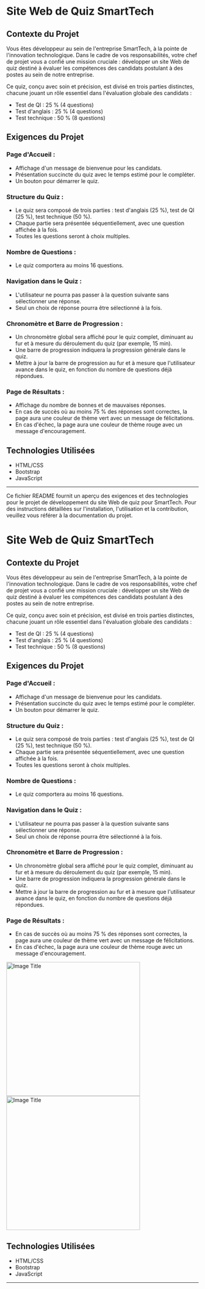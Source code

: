 # Site Web de Quiz SmartTech

## Contexte du Projet

Vous êtes développeur au sein de l'entreprise SmartTech, à la pointe de l'innovation technologique. Dans le cadre de vos responsabilités, votre chef de projet vous a confié une mission cruciale : développer un site Web de quiz destiné à évaluer les compétences des candidats postulant à des postes au sein de notre entreprise.

Ce quiz, conçu avec soin et précision, est divisé en trois parties distinctes, chacune jouant un rôle essentiel dans l'évaluation globale des candidats :

- Test de QI : 25 % (4 questions)
- Test d'anglais : 25 % (4 questions)
- Test technique : 50 % (8 questions)

## Exigences du Projet

### Page d'Accueil :

- Affichage d'un message de bienvenue pour les candidats.
- Présentation succincte du quiz avec le temps estimé pour le compléter.
- Un bouton pour démarrer le quiz.
  

  

### Structure du Quiz :

- Le quiz sera composé de trois parties : test d'anglais (25 %), test de QI (25 %), test technique (50 %).
- Chaque partie sera présentée séquentiellement, avec une question affichée à la fois.
- Toutes les questions seront à choix multiples.

### Nombre de Questions :

- Le quiz comportera au moins 16 questions.

### Navigation dans le Quiz :

- L'utilisateur ne pourra pas passer à la question suivante sans sélectionner une réponse.
- Seul un choix de réponse pourra être sélectionné à la fois.

### Chronomètre et Barre de Progression :

- Un chronomètre global sera affiché pour le quiz complet, diminuant au fur et à mesure du déroulement du quiz (par exemple, 15 min).
- Une barre de progression indiquera la progression générale dans le quiz.
- Mettre à jour la barre de progression au fur et à mesure que l'utilisateur avance dans le quiz, en fonction du nombre de questions déjà répondues.

### Page de Résultats :

- Affichage du nombre de bonnes et de mauvaises réponses.
- En cas de succès où au moins 75 % des réponses sont correctes, la page aura une couleur de thème vert avec un message de félicitations.
- En cas d'échec, la page aura une couleur de thème rouge avec un message d'encouragement.

## Technologies Utilisées

- HTML/CSS
- Bootstrap
- JavaScript

---

Ce fichier README fournit un aperçu des exigences et des technologies pour le projet de développement du site Web de quiz pour SmartTech. Pour des instructions détaillées sur l'installation, l'utilisation et la contribution, veuillez vous référer à la documentation du projet.
# Site Web de Quiz SmartTech

## Contexte du Projet

Vous êtes développeur au sein de l'entreprise SmartTech, à la pointe de l'innovation technologique. Dans le cadre de vos responsabilités, votre chef de projet vous a confié une mission cruciale : développer un site Web de quiz destiné à évaluer les compétences des candidats postulant à des postes au sein de notre entreprise.

Ce quiz, conçu avec soin et précision, est divisé en trois parties distinctes, chacune jouant un rôle essentiel dans l'évaluation globale des candidats :

- Test de QI : 25 % (4 questions)
- Test d'anglais : 25 % (4 questions)
- Test technique : 50 % (8 questions)

## Exigences du Projet

### Page d'Accueil :

- Affichage d'un message de bienvenue pour les candidats.
- Présentation succincte du quiz avec le temps estimé pour le compléter.
- Un bouton pour démarrer le quiz.

### Structure du Quiz :

- Le quiz sera composé de trois parties : test d'anglais (25 %), test de QI (25 %), test technique (50 %).
- Chaque partie sera présentée séquentiellement, avec une question affichée à la fois.
- Toutes les questions seront à choix multiples.

### Nombre de Questions :

- Le quiz comportera au moins 16 questions.

### Navigation dans le Quiz :

- L'utilisateur ne pourra pas passer à la question suivante sans sélectionner une réponse.
- Seul un choix de réponse pourra être sélectionné à la fois.

### Chronomètre et Barre de Progression :

- Un chronomètre global sera affiché pour le quiz complet, diminuant au fur et à mesure du déroulement du quiz (par exemple, 15 min).
- Une barre de progression indiquera la progression générale dans le quiz.
- Mettre à jour la barre de progression au fur et à mesure que l'utilisateur avance dans le quiz, en fonction du nombre de questions déjà répondues.

### Page de Résultats :

- En cas de succès où au moins 75 % des réponses sont correctes, la page aura une couleur de thème vert avec un message de félicitations.
- En cas d'échec, la page aura une couleur de thème rouge avec un message d'encouragement.

<div style="display: inline-block;">
    <img src="https://github.com/hicham-oualla/Quiz-Game/blob/main/Capture%20d'%C3%A9cran%202024-05-03%20094844.png" alt="Image Title" height="350">
    <img src="https://github.com/hicham-oualla/Quiz-Game/blob/main/Capture%20d'%C3%A9cran%202024-05-03%20094814.png" alt="Image Title" height="350">
</div>

  

## Technologies Utilisées

- HTML/CSS
- Bootstrap
- JavaScript

---

